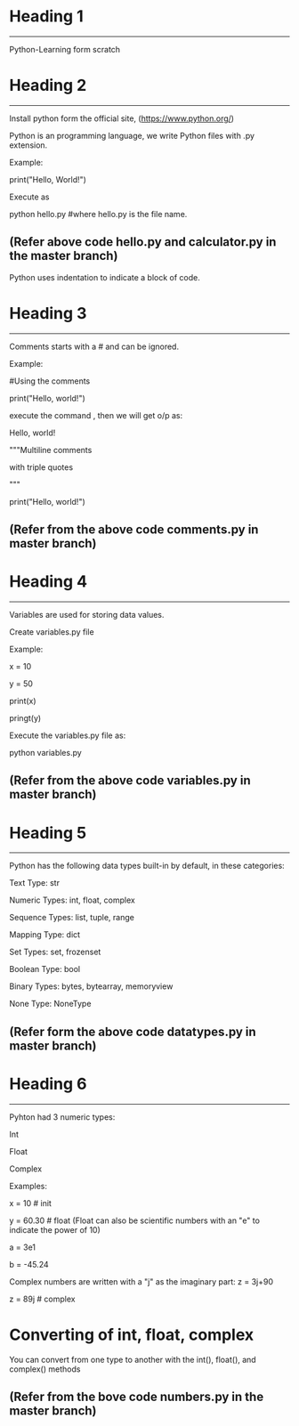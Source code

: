 # Heading 1
************
Python-Learning form scratch

# Heading 2 
************
Install python form the official site,
(https://www.python.org/)

Python is an programming language, we write Python files with .py extension.

Example:

print("Hello, World!")

Execute as

python hello.py  #where hello.py is the file name.

(Refer above code hello.py and calculator.py in the master branch)
------------------------------------------------------------------

Python uses indentation to indicate a block of code.


# Heading 3
************

Comments starts with a # and can be ignored.

Example:

#Using the comments

print("Hello, world!")

execute the command , then we will get o/p as:

Hello, world!

       

"""Multiline comments

with triple quotes

"""

print("Hello, world!")

(Refer from the above code comments.py in master branch) 
--------------------------------------------------------

# Heading 4
************

Variables are used for storing data values.

Create variables.py file 

Example:

x = 10

y = 50

print(x)

pringt(y)

Execute the variables.py file as:

python variables.py

(Refer from the above code variables.py in master branch)
---------------------------------------------------------

# Heading 5
************

Python has the following data types built-in by default, in these categories:

Text Type:	str

Numeric Types:	int, float, complex

Sequence Types:	list, tuple, range

Mapping Type:	dict

Set Types:	set, frozenset

Boolean Type:	bool

Binary Types:	bytes, bytearray, memoryview

None Type:	NoneType

(Refer form the above code datatypes.py in master branch)
----------------------------------------------------------

# Heading 6
*************

Pyhton had 3 numeric types:

Int

Float

Complex

Examples:

x = 10    # init

y = 60.30   # float  (Float can also be scientific numbers with an "e" to indicate the power of 10)

a = 3e1

b = -45.24

Complex numbers are written with a "j" as the imaginary part:
z = 3j+90

z = 89j    # complex

# Converting of int, float, complex

You can convert from one type to another with the int(), float(), and complex() methods

(Refer from the bove code numbers.py in the master branch)
-------------------------------------------------------------


